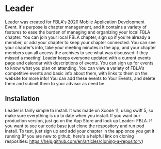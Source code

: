 # Leader
Leader was created for FBLA's 2020 Mobile Application Development Event. It's purpose is chapter management, and it contains a variety of features to ease the burden of managing and organizing your local FBLA chapter.
You can join your local FBLA chapter, sign up if you're already a member, or add your chapter to keep your chapter connected. You can see your chapter's info, take your meeting minutes in the app, and your chapter members can all access the archives to see what was discussed if they missed a meeting! 
Leader keeps everyone updated with a current events page and calendar with descriptions of events. You can sign up for events to know what you plan on attending. You can view a variety of FBLA's competitive events and basic info about them, with links to them on the website for more info! You can add these events to Your Events, and delete them and submit them to your advisor as need be.

## Installation
Leader is fairly simple to install. It was made on Xcode 11, using swift 5, so make sure everything is up to date when you install. If you want our production version, just go on the App Store and look up Leader- FBLA. 
If you want to see our code base just clone the respository and run pod install. To test, just sign up and add your chapter in the app once you get it running
(If you are new to github, here's a helpful link on cloning resposities: https://help.github.com/en/articles/cloning-a-repository)
